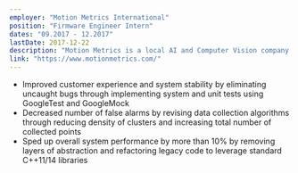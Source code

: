 ```yaml
---
employer: "Motion Metrics International"
position: "Firmware Engineer Intern"
dates: "09.2017 - 12.2017"
lastDate: 2017-12-22
description: "Motion Metrics is a local AI and Computer Vision company that focuses on providing products to create a safer and more efficient mining process."
link: "https://www.motionmetrics.com/"
---
```

* Improved customer experience and system stability by eliminating uncaught bugs through implementing system and unit tests using GoogleTest and GoogleMock
* Decreased number of false alarms by revising data collection algorithms through reducing density of clusters and increasing total number of collected points
* Sped up overall system performance by more than 10% by removing layers of abstraction and refactoring legacy code to leverage standard C++11/14 libraries
